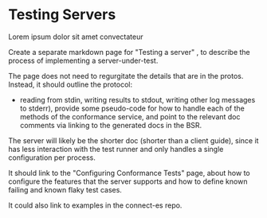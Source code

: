 # Testing Servers

Lorem ipsum dolor sit amet convectateur


Create a separate markdown page for "Testing a server" , to describe the process of implementing a server-under-test.

The page does not need to regurgitate the details that are in the protos. Instead, it should outline the protocol:
- reading from stdin, writing results to stdout, writing other log messages to stderr), provide some pseudo-code for how to handle each of the methods of the conformance service, and point to the relevant doc comments via linking to the generated docs in the BSR. 

The server will likely be the shorter doc (shorter than a client guide), since it has less interaction with the test runner and only handles a single configuration per process.

It should link to the "Configuring Conformance Tests" page, about how to configure the features that the server supports and how to define known failing and known flaky test cases.

It could also link to examples in the connect-es repo.

